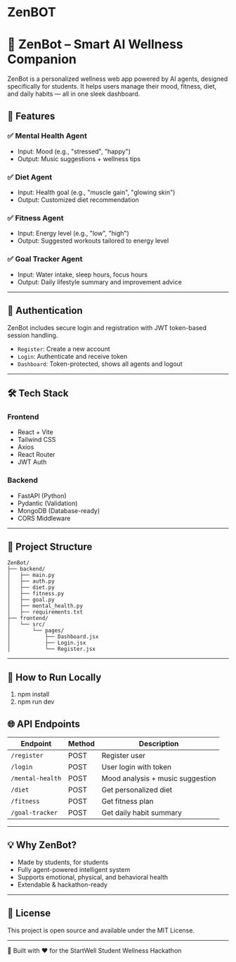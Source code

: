 # ZenBOT  
# 🌿 ZenBot – Smart AI Wellness Companion

ZenBot is a personalized wellness web app powered by AI agents, designed specifically for students. It helps users manage their mood, fitness, diet, and daily habits — all in one sleek dashboard.

## 🧠 Features

### ✅ Mental Health Agent
- Input: Mood (e.g., "stressed", "happy")
- Output: Music suggestions + wellness tips

### ✅ Diet Agent
- Input: Health goal (e.g., "muscle gain", "glowing skin")
- Output: Customized diet recommendation

### ✅ Fitness Agent
- Input: Energy level (e.g., "low", "high")
- Output: Suggested workouts tailored to energy level

### ✅ Goal Tracker Agent
- Input: Water intake, sleep hours, focus hours
- Output: Daily lifestyle summary and improvement advice

---

## 🔐 Authentication

ZenBot includes secure login and registration with JWT token-based session handling.

- `Register`: Create a new account
- `Login`: Authenticate and receive token
- `Dashboard`: Token-protected, shows all agents and logout

---

## 🛠️ Tech Stack

### Frontend
- React + Vite
- Tailwind CSS
- Axios
- React Router
- JWT Auth

### Backend
- FastAPI (Python)
- Pydantic (Validation)
- MongoDB (Database-ready)
- CORS Middleware

---

## 📂 Project Structure

```
ZenBot/
├── backend/
│   ├── main.py
│   ├── auth.py
│   ├── diet.py
│   ├── fitness.py
│   ├── goal.py
│   ├── mental_health.py
│   ├── requirements.txt
├── frontend/
│   └── src/
│       └── pages/
│           ├── Dashboard.jsx
│           ├── Login.jsx
│           └── Register.jsx
```

---

## 🚀 How to Run Locally

1. npm install
2. npm run dev

## 🌐 API Endpoints

| Endpoint           | Method | Description                        |
|--------------------|--------|------------------------------------|
| `/register`        | POST   | Register user                      |
| `/login`           | POST   | User login with token              |
| `/mental-health`   | POST   | Mood analysis + music suggestion   |
| `/diet`            | POST   | Get personalized diet              |
| `/fitness`         | POST   | Get fitness plan                   |
| `/goal-tracker`    | POST   | Get daily habit summary            |

---

## 💡 Why ZenBot?

- Made by students, for students
- Fully agent-powered intelligent system
- Supports emotional, physical, and behavioral health
- Extendable & hackathon-ready

---

## 📃 License

This project is open source and available under the MIT License.

---

🏁 Built with ❤️ for the StartWell Student Wellness Hackathon
